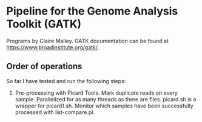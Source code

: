 # Pipeline for the Genome Analysis Toolkit (GATK)
Programs by Claire Malley. GATK documentation can be found at https://www.broadinstitute.org/gatk/.

## Order of operations
So far I have tested and run the following steps:

1. Pre-processing with Picard Tools. Mark duplicate reads on every sample. Parallelized for as many threads as there are files. picard.sh is a wrapper for picard1.sh. Monitor which samples have been successfully processed with list-compare.pl.
